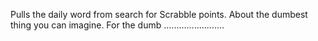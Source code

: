 Pulls the daily word from search for Scrabble points. About the dumbest thing you can imagine. For the dumb ........................
